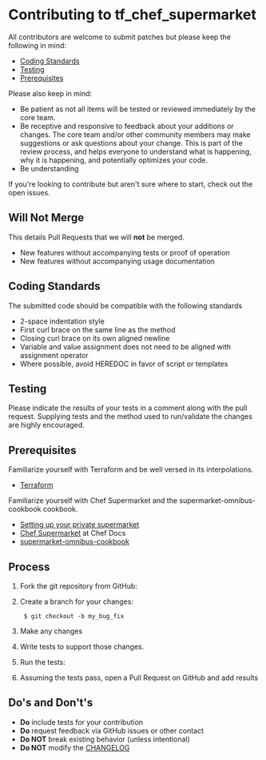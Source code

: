 Contributing to tf_chef_supermarket
==========================================

All contributors are welcome to submit patches but please keep the following in mind:

- [Coding Standards](#coding-standards)
- [Testing](#testing)
- [Prerequisites](#prerequisites)

Please also keep in mind:

- Be patient as not all items will be tested or reviewed immediately by the core team.
- Be receptive and responsive to feedback about your additions or changes. The core team and/or other community members may make suggestions or ask questions about your change. This is part of the review process, and helps everyone to understand what is happening, why it is happening, and potentially optimizes your code.
- Be understanding

If you're looking to contribute but aren't sure where to start, check out the open issues.

Will Not Merge
--------------
This details Pull Requests that we will **not** be merged.

- New features without accompanying tests or proof of operation
- New features without accompanying usage documentation

Coding Standards
----------------
The submitted code should be compatible with the following standards

- 2-space indentation style
- First curl brace on the same line as the method
- Closing curl brace on its own aligned newline
- Variable and value assignment does not need to be aligned with assignment operator
- Where possible, avoid HEREDOC in favor of script or templates

Testing
-------
Please indicate the results of your tests in a comment along with the pull request. Supplying tests and the method used to run/validate the changes are highly encouraged.

Prerequisites
-------------
Familiarize yourself with Terraform and be well versed in its interpolations.

- [Terraform](https://www.terraform.io/docs/index.html)

Familiarize yourself with Chef Supermarket and the supermarket-omnibus-cookbook cookbook.

- [Setting up your private supermarket](https://www.chef.io/blog/2015/04/21/setting-up-your-private-supermarket-server/)
- [Chef Supermarket](https://docs.chef.io/supermarket.html) at Chef Docs
- [supermarket-omnibus-cookbook](https://github.com/chef-cookbooks/supermarket-omnibus-cookbook)

Process
-------
1. Fork the git repository from GitHub:

3. Create a branch for your changes:

        $ git checkout -b my_bug_fix

4. Make any changes

5. Write tests to support those changes.

6. Run the tests:

7. Assuming the tests pass, open a Pull Request on GitHub and add results


Do's and Don't's
----------------
- **Do** include tests for your contribution
- **Do** request feedback via GitHub issues or other contact
- **Do NOT** break existing behavior (unless intentional)
- **Do NOT** modify the [CHANGELOG](CHANGELOG)
